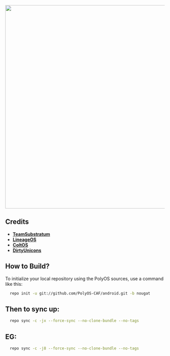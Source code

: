 
<p align="center">
<img src="https://ibb.co/jinxmR" width="640px" height="640px" > 
</p>

Credits
-------

* [**TeamSubstratum**](https://github.com/Substratum)
* [**LineageOS**](https://github.com/LineageOS)
* [**ColtOS**](https://github.com/ColtOS)
* [**DirtyUnicons**](https://github.com/DirtyUnicorns)

How to Build?
-------------

To initialize your local repository using the PolyOS sources, use a 
command like this:

```bash
  repo init -u git://github.com/PolyOS-CAF/android.git -b nougat
```
  
Then to sync up:
----------------

```bash
  repo sync -c -jx --force-sync --no-clone-bundle --no-tags
```
EG:
---
```bash
  repo sync -c -j8 --force-sync --no-clone-bundle --no-tags
```
